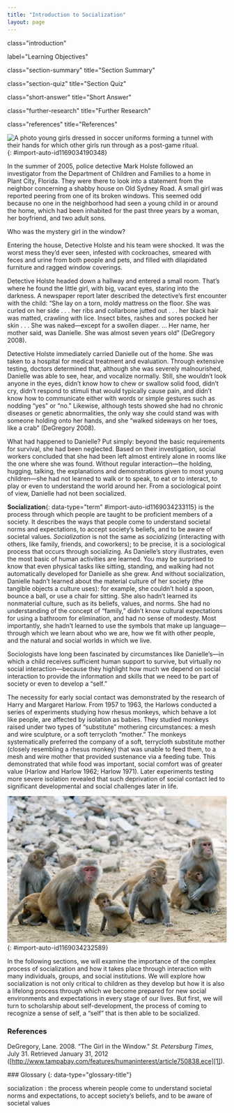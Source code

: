 ```yaml
---
title: "Introduction to Socialization"
layout: page
---
```



<cnx-pi data-type="cnx.flag.introduction"> class="introduction" </cnx-pi>

<cnx-pi data-type="chapter-toc">label="Learning Objectives"</cnx-pi>

<cnx-pi data-type="cnx.eoc">class="section-summary" title="Section Summary"</cnx-pi>

<cnx-pi data-type="cnx.eoc">class="section-quiz" title="Section Quiz"</cnx-pi>

<cnx-pi data-type="cnx.eoc">class="short-answer" title="Short Answer"</cnx-pi>

<cnx-pi data-type="cnx.eoc">class="further-research" title="Further Research"</cnx-pi>

<cnx-pi data-type="cnx.eoc">class="references" title="References"</cnx-pi>

 ![ A photo young girls dressed in soccer uniforms forming a tunnel with their hands for which other girls run through as a post-game ritual.](../resources/CNX_Soc2e_Figure_05_01_001.jpg "Socialization is the way we learn the norms and beliefs of our society. From our earliest family and play experiences, we are made aware of societal values and expectations. (Photo courtesy of woodleywonderworks/flickr)"){: #import-auto-id1169034190348}

In the summer of 2005, police detective Mark Holste followed an investigator from the Department of Children and Families to a home in Plant City, Florida. They were there to look into a statement from the neighbor concerning a shabby house on Old Sydney Road. A small girl was reported peering from one of its broken windows. This seemed odd because no one in the neighborhood had seen a young child in or around the home, which had been inhabited for the past three years by a woman, her boyfriend, and two adult sons.

Who was the mystery girl in the window?

Entering the house, Detective Holste and his team were shocked. It was the worst mess they’d ever seen, infested with cockroaches, smeared with feces and urine from both people and pets, and filled with dilapidated furniture and ragged window coverings.

Detective Holste headed down a hallway and entered a small room. That’s where he found the little girl, with big, vacant eyes, staring into the darkness. A newspaper report later described the detective’s first encounter with the child: “She lay on a torn, moldy mattress on the floor. She was curled on her side . . . her ribs and collarbone jutted out . . . her black hair was matted, crawling with lice. Insect bites, rashes and sores pocked her skin . . . She was naked—except for a swollen diaper. … Her name, her mother said, was Danielle. She was almost seven years old” (DeGregory 2008).

Detective Holste immediately carried Danielle out of the home. She was taken to a hospital for medical treatment and evaluation. Through extensive testing, doctors determined that, although she was severely malnourished, Danielle was able to see, hear, and vocalize normally. Still, she wouldn’t look anyone in the eyes, didn’t know how to chew or swallow solid food, didn’t cry, didn’t respond to stimuli that would typically cause pain, and didn’t know how to communicate either with words or simple gestures such as nodding “yes” or “no.” Likewise, although tests showed she had no chronic diseases or genetic abnormalities, the only way she could stand was with someone holding onto her hands, and she “walked sideways on her toes, like a crab” (DeGregory 2008).

What had happened to Danielle? Put simply: beyond the basic requirements for survival, she had been neglected. Based on their investigation, social workers concluded that she had been left almost entirely alone in rooms like the one where she was found. Without regular interaction—the holding, hugging, talking, the explanations and demonstrations given to most young children—she had not learned to walk or to speak, to eat or to interact, to play or even to understand the world around her. From a sociological point of view, Danielle had not been socialized.

**Socialization**{: data-type="term" #import-auto-id1169034233115} is the process through which people are taught to be proficient members of a society. It describes the ways that people come to understand societal norms and expectations, to accept society’s beliefs, and to be aware of societal values. *Socialization* is not the same as *socializing* (interacting with others, like family, friends, and coworkers); to be precise, it is a sociological process that occurs through socializing. As Danielle’s story illustrates, even the most basic of human activities are learned. You may be surprised to know that even physical tasks like sitting, standing, and walking had not automatically developed for Danielle as she grew. And without socialization, Danielle hadn’t learned about the material culture of her society (the tangible objects a culture uses): for example, she couldn’t hold a spoon, bounce a ball, or use a chair for sitting. She also hadn’t learned its nonmaterial culture, such as its beliefs, values, and norms. She had no understanding of the concept of “family,” didn’t know cultural expectations for using a bathroom for elimination, and had no sense of modesty. Most importantly, she hadn’t learned to use the symbols that make up language—through which we learn about who we are, how we fit with other people, and the natural and social worlds in which we live.

Sociologists have long been fascinated by circumstances like Danielle’s—in which a child receives sufficient human support to survive, but virtually no social interaction—because they highlight how much we depend on social interaction to provide the information and skills that we need to be part of society or even to develop a “self.”

The necessity for early social contact was demonstrated by the research of Harry and Margaret Harlow. From 1957 to 1963, the Harlows conducted a series of experiments studying how rhesus monkeys, which behave a lot like people, are affected by isolation as babies. They studied monkeys raised under two types of “substitute” mothering circumstances: a mesh and wire sculpture, or a soft terrycloth “mother.” The monkeys systematically preferred the company of a soft, terrycloth substitute mother (closely resembling a rhesus monkey) that was unable to feed them, to a mesh and wire mother that provided sustenance via a feeding tube. This demonstrated that while food was important, social comfort was of greater value (Harlow and Harlow 1962; Harlow 1971). Later experiments testing more severe isolation revealed that such deprivation of social contact led to significant developmental and social challenges later in life.

 ![A family group of rhesus monkeys, two adults and several juveniles, are shown sitting and grooming each other on rocky ground.](../resources/Figure_05_00_02a.jpg "Baby rhesus monkeys, like humans, need to be raised with social contact for healthy development. (Photo courtesy of Paul Asman and Jill Lenoble/flickr)"){: #import-auto-id1169034232589}

In the following sections, we will examine the importance of the complex process of socialization and how it takes place through interaction with many individuals, groups, and social institutions. We will explore how socialization is not only critical to children as they develop but how it is also a lifelong process through which we become prepared for new social environments and expectations in every stage of our lives. But first, we will turn to scholarship about self-development, the process of coming to recognize a sense of self, a “self” that is then able to be socialized.

### References

DeGregory, Lane. 2008. “The Girl in the Window.” *St. Petersburg Times*, July 31. Retrieved January 31, 2012 ([http://www.tampabay.com/features/humaninterest/article750838.ece][1]).

<div data-type="glossary" markdown="1">
### Glossary
{: data-type="glossary-title"}

socialization
: the process wherein people come to understand societal norms and expectations, to accept society’s beliefs, and to be aware of societal values

</div>



[1]: http://www.tampabay.com/features/humaninterest/article750838.ece
